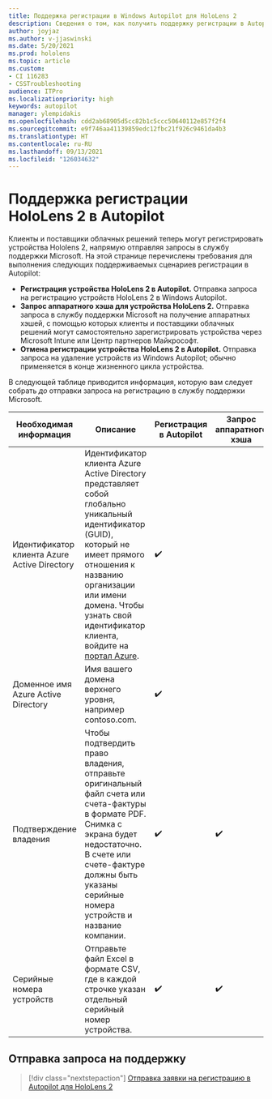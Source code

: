 ```yaml
---
title: Поддержка регистрации в Windows Autopilot для HoloLens 2
description: Сведения о том, как получить поддержку регистрации в Autopilot для устройств HoloLens 2.
author: joyjaz
ms.author: v-jjaswinski
ms.date: 5/20/2021
ms.prod: hololens
ms.topic: article
ms.custom:
- CI 116283
- CSSTroubleshooting
audience: ITPro
ms.localizationpriority: high
keywords: autopilot
manager: ylempidakis
ms.openlocfilehash: cdd2ab68905d5cc82b1c5ccc50640112e857f2f4
ms.sourcegitcommit: e9f746aa41139859edc12fbc21f926c9461da4b3
ms.translationtype: HT
ms.contentlocale: ru-RU
ms.lasthandoff: 09/13/2021
ms.locfileid: "126034632"
---
```

# <a name="hololens-2-registration-support-for-autopilot"></a>Поддержка регистрации HoloLens 2 в Autopilot

Клиенты и поставщики облачных решений теперь могут регистрировать устройства Hololens 2, напрямую отправляя запросы в службу поддержки Microsoft. На этой странице перечислены требования для выполнения следующих поддерживаемых сценариев регистрации в Autopilot:

- **Регистрация устройства HoloLens 2 в Autopilot.** Отправка запроса на регистрацию устройств HoloLens 2 в Windows Autopilot.
- **Запрос аппаратного хэша для устройства HoloLens 2.** Отправка запроса в службу поддержки Microsoft на получение аппаратных хэшей, с помощью которых клиенты и поставщики облачных решений могут самостоятельно зарегистрировать устройства через Microsoft Intune или Центр партнеров Майкрософт.
- **Отмена регистрации устройства HoloLens 2 в Autopilot.** Отправка запроса на удаление устройств из Windows Autopilot; обычно применяется в конце жизненного цикла устройства.

В следующей таблице приводится информация, которую вам следует собрать *до* отправки запроса на регистрацию в службу поддержки Microsoft.

| Необходимая информация | Описание | Регистрация в Autopilot  | Запрос аппаратного хэша | Отмена регистрации в Autopilot |
------------|-------------------------------|--------------------------------------------------|------------------------------|--------------------------------|
|  Идентификатор клиента Azure Active Directory    |    Идентификатор клиента Azure Active Directory представляет собой глобально уникальный идентификатор (GUID), который не имеет прямого отношения к названию организации или имени домена.    Чтобы узнать свой идентификатор клиента, войдите на [портал Azure](https://portal.azure.com/#blade/Microsoft_AAD_IAM/ActiveDirectoryMenuBlade/Properties).    |     ✔️                         |                              |                         ✔️                        |
|  Доменное имя Azure Active Directory    |   Имя вашего домена верхнего уровня, например contoso.com.    |     ✔️                         |                              |                         ✔️                        |
|  Подтверждение владения    |   Чтобы подтвердить право владения, отправьте оригинальный файл счета или счета-фактуры в формате PDF. Снимка с экрана будет недостаточно. В счете или счете-фактуре должны быть указаны серийные номера устройств и название компании.     |     ✔️                         |              ✔️                |                         ✔️                        |
|  Серийные номера устройств    |   Отправьте файл Excel в формате CSV, где в каждой строчке указан отдельный серийный номер устройства.     |     ✔️                         |              ✔️                |                         ✔️                        |

## <a name="submit-support-requests"></a>Отправка запроса на поддержку

> [!div class="nextstepaction"]
> [Отправка заявки на регистрацию в Autopilot для HoloLens 2](https://prod.support.services.microsoft.com/supportrequestform/0d8bf192-cab7-6d39-143d-5a17840b9f5f)
